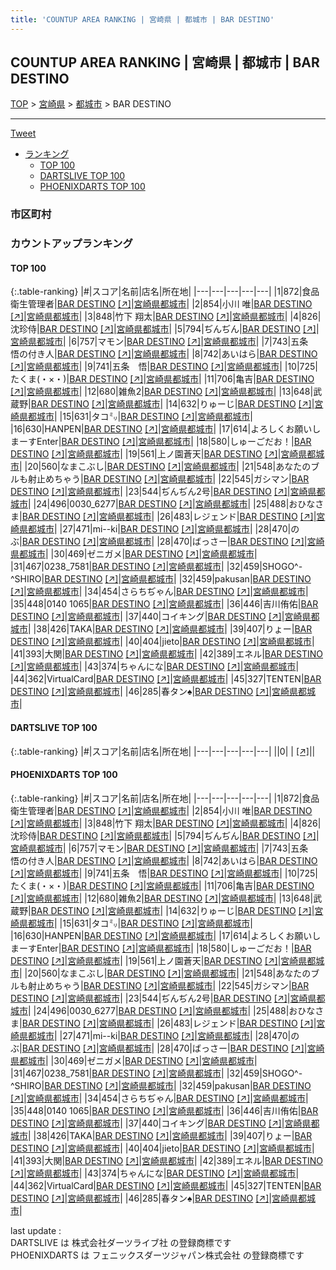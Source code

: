 ```yaml
---
title: 'COUNTUP AREA RANKING | 宮崎県 | 都城市 | BAR DESTINO'
---
```

## COUNTUP AREA RANKING | 宮崎県 | 都城市 | BAR DESTINO

[TOP](/darts/rank/) > [宮崎県](/darts/rank/宮崎県/) > [都城市](/darts/rank/宮崎県/都城市/) > BAR DESTINO

___

<a href="https://twitter.com/share?ref_src=twsrc%5Etfw" data-text="COUNTUP AREA RANKING | 宮崎県都城市BAR DESTINO" class="twitter-share-button" data-hashtags="DARTSLIVE,PHOENIXDARTS,darts,ダーツ" data-show-count="false">Tweet</a>

* [ランキング](#カウントアップランキング)
    * [TOP 100](#top-100)
    * [DARTSLIVE TOP 100](#dartslive-top-100)
    * [PHOENIXDARTS TOP 100](#phoenixdarts-top-100)

### 市区町村

<ul>

</ul>

### カウントアップランキング

#### TOP 100



{:.table-ranking}
|#|スコア|名前|店名|所在地|
|---|---|---|---|---|
|1|872|<span class="rank-name-pd">食品衛生管理者</span>|<a href="/darts/rank/shops/85008.html">BAR DESTINO</a> <a href="https://vs.phoenixdarts.com/jp/shop/shopDetailInfo/s_85008?s_seq=85008">[↗]</a>|<a href="/darts/rank/宮崎県/都城市">宮崎県都城市</a>|
|2|854|<span class="rank-name-pd"><span class="pro-icon-pd"></span>小川 唯</span>|<a href="/darts/rank/shops/85008.html">BAR DESTINO</a> <a href="https://vs.phoenixdarts.com/jp/shop/shopDetailInfo/s_85008?s_seq=85008">[↗]</a>|<a href="/darts/rank/宮崎県/都城市">宮崎県都城市</a>|
|3|848|<span class="rank-name-pd">竹下 翔太</span>|<a href="/darts/rank/shops/85008.html">BAR DESTINO</a> <a href="https://vs.phoenixdarts.com/jp/shop/shopDetailInfo/s_85008?s_seq=85008">[↗]</a>|<a href="/darts/rank/宮崎県/都城市">宮崎県都城市</a>|
|4|826|<span class="rank-name-pd">沈珍侍</span>|<a href="/darts/rank/shops/85008.html">BAR DESTINO</a> <a href="https://vs.phoenixdarts.com/jp/shop/shopDetailInfo/s_85008?s_seq=85008">[↗]</a>|<a href="/darts/rank/宮崎県/都城市">宮崎県都城市</a>|
|5|794|<span class="rank-name-pd">ぢんぢん</span>|<a href="/darts/rank/shops/85008.html">BAR DESTINO</a> <a href="https://vs.phoenixdarts.com/jp/shop/shopDetailInfo/s_85008?s_seq=85008">[↗]</a>|<a href="/darts/rank/宮崎県/都城市">宮崎県都城市</a>|
|6|757|<span class="rank-name-pd">マモン</span>|<a href="/darts/rank/shops/85008.html">BAR DESTINO</a> <a href="https://vs.phoenixdarts.com/jp/shop/shopDetailInfo/s_85008?s_seq=85008">[↗]</a>|<a href="/darts/rank/宮崎県/都城市">宮崎県都城市</a>|
|7|743|<span class="rank-name-pd">五条　悟の付き人</span>|<a href="/darts/rank/shops/85008.html">BAR DESTINO</a> <a href="https://vs.phoenixdarts.com/jp/shop/shopDetailInfo/s_85008?s_seq=85008">[↗]</a>|<a href="/darts/rank/宮崎県/都城市">宮崎県都城市</a>|
|8|742|<span class="rank-name-pd">あいはら</span>|<a href="/darts/rank/shops/85008.html">BAR DESTINO</a> <a href="https://vs.phoenixdarts.com/jp/shop/shopDetailInfo/s_85008?s_seq=85008">[↗]</a>|<a href="/darts/rank/宮崎県/都城市">宮崎県都城市</a>|
|9|741|<span class="rank-name-pd">五条　悟</span>|<a href="/darts/rank/shops/85008.html">BAR DESTINO</a> <a href="https://vs.phoenixdarts.com/jp/shop/shopDetailInfo/s_85008?s_seq=85008">[↗]</a>|<a href="/darts/rank/宮崎県/都城市">宮崎県都城市</a>|
|10|725|<span class="rank-name-pd">たくま(・×・)</span>|<a href="/darts/rank/shops/85008.html">BAR DESTINO</a> <a href="https://vs.phoenixdarts.com/jp/shop/shopDetailInfo/s_85008?s_seq=85008">[↗]</a>|<a href="/darts/rank/宮崎県/都城市">宮崎県都城市</a>|
|11|706|<span class="rank-name-pd">亀吉</span>|<a href="/darts/rank/shops/85008.html">BAR DESTINO</a> <a href="https://vs.phoenixdarts.com/jp/shop/shopDetailInfo/s_85008?s_seq=85008">[↗]</a>|<a href="/darts/rank/宮崎県/都城市">宮崎県都城市</a>|
|12|680|<span class="rank-name-pd">雑魚2</span>|<a href="/darts/rank/shops/85008.html">BAR DESTINO</a> <a href="https://vs.phoenixdarts.com/jp/shop/shopDetailInfo/s_85008?s_seq=85008">[↗]</a>|<a href="/darts/rank/宮崎県/都城市">宮崎県都城市</a>|
|13|648|<span class="rank-name-pd">武蔵野</span>|<a href="/darts/rank/shops/85008.html">BAR DESTINO</a> <a href="https://vs.phoenixdarts.com/jp/shop/shopDetailInfo/s_85008?s_seq=85008">[↗]</a>|<a href="/darts/rank/宮崎県/都城市">宮崎県都城市</a>|
|14|632|<span class="rank-name-pd">りゅーじ</span>|<a href="/darts/rank/shops/85008.html">BAR DESTINO</a> <a href="https://vs.phoenixdarts.com/jp/shop/shopDetailInfo/s_85008?s_seq=85008">[↗]</a>|<a href="/darts/rank/宮崎県/都城市">宮崎県都城市</a>|
|15|631|<span class="rank-name-pd">タコ㍉</span>|<a href="/darts/rank/shops/85008.html">BAR DESTINO</a> <a href="https://vs.phoenixdarts.com/jp/shop/shopDetailInfo/s_85008?s_seq=85008">[↗]</a>|<a href="/darts/rank/宮崎県/都城市">宮崎県都城市</a>|
|16|630|<span class="rank-name-pd">HANPEN</span>|<a href="/darts/rank/shops/85008.html">BAR DESTINO</a> <a href="https://vs.phoenixdarts.com/jp/shop/shopDetailInfo/s_85008?s_seq=85008">[↗]</a>|<a href="/darts/rank/宮崎県/都城市">宮崎県都城市</a>|
|17|614|<span class="rank-name-pd">よろしくお願いしまーすEnter</span>|<a href="/darts/rank/shops/85008.html">BAR DESTINO</a> <a href="https://vs.phoenixdarts.com/jp/shop/shopDetailInfo/s_85008?s_seq=85008">[↗]</a>|<a href="/darts/rank/宮崎県/都城市">宮崎県都城市</a>|
|18|580|<span class="rank-name-pd">しゅーごだお！</span>|<a href="/darts/rank/shops/85008.html">BAR DESTINO</a> <a href="https://vs.phoenixdarts.com/jp/shop/shopDetailInfo/s_85008?s_seq=85008">[↗]</a>|<a href="/darts/rank/宮崎県/都城市">宮崎県都城市</a>|
|19|561|<span class="rank-name-pd">上ノ園蒼天</span>|<a href="/darts/rank/shops/85008.html">BAR DESTINO</a> <a href="https://vs.phoenixdarts.com/jp/shop/shopDetailInfo/s_85008?s_seq=85008">[↗]</a>|<a href="/darts/rank/宮崎県/都城市">宮崎県都城市</a>|
|20|560|<span class="rank-name-pd">なまこぶし</span>|<a href="/darts/rank/shops/85008.html">BAR DESTINO</a> <a href="https://vs.phoenixdarts.com/jp/shop/shopDetailInfo/s_85008?s_seq=85008">[↗]</a>|<a href="/darts/rank/宮崎県/都城市">宮崎県都城市</a>|
|21|548|<span class="rank-name-pd">あなたのブルも射止めちゃう</span>|<a href="/darts/rank/shops/85008.html">BAR DESTINO</a> <a href="https://vs.phoenixdarts.com/jp/shop/shopDetailInfo/s_85008?s_seq=85008">[↗]</a>|<a href="/darts/rank/宮崎県/都城市">宮崎県都城市</a>|
|22|545|<span class="rank-name-pd">ガシマン</span>|<a href="/darts/rank/shops/85008.html">BAR DESTINO</a> <a href="https://vs.phoenixdarts.com/jp/shop/shopDetailInfo/s_85008?s_seq=85008">[↗]</a>|<a href="/darts/rank/宮崎県/都城市">宮崎県都城市</a>|
|23|544|<span class="rank-name-pd">ぢんぢん2号</span>|<a href="/darts/rank/shops/85008.html">BAR DESTINO</a> <a href="https://vs.phoenixdarts.com/jp/shop/shopDetailInfo/s_85008?s_seq=85008">[↗]</a>|<a href="/darts/rank/宮崎県/都城市">宮崎県都城市</a>|
|24|496|<span class="rank-name-pd">0030_6277</span>|<a href="/darts/rank/shops/85008.html">BAR DESTINO</a> <a href="https://vs.phoenixdarts.com/jp/shop/shopDetailInfo/s_85008?s_seq=85008">[↗]</a>|<a href="/darts/rank/宮崎県/都城市">宮崎県都城市</a>|
|25|488|<span class="rank-name-pd">おひなさま</span>|<a href="/darts/rank/shops/85008.html">BAR DESTINO</a> <a href="https://vs.phoenixdarts.com/jp/shop/shopDetailInfo/s_85008?s_seq=85008">[↗]</a>|<a href="/darts/rank/宮崎県/都城市">宮崎県都城市</a>|
|26|483|<span class="rank-name-pd">レジェンド</span>|<a href="/darts/rank/shops/85008.html">BAR DESTINO</a> <a href="https://vs.phoenixdarts.com/jp/shop/shopDetailInfo/s_85008?s_seq=85008">[↗]</a>|<a href="/darts/rank/宮崎県/都城市">宮崎県都城市</a>|
|27|471|<span class="rank-name-pd">mi--ki</span>|<a href="/darts/rank/shops/85008.html">BAR DESTINO</a> <a href="https://vs.phoenixdarts.com/jp/shop/shopDetailInfo/s_85008?s_seq=85008">[↗]</a>|<a href="/darts/rank/宮崎県/都城市">宮崎県都城市</a>|
|28|470|<span class="rank-name-pd">のぶ</span>|<a href="/darts/rank/shops/85008.html">BAR DESTINO</a> <a href="https://vs.phoenixdarts.com/jp/shop/shopDetailInfo/s_85008?s_seq=85008">[↗]</a>|<a href="/darts/rank/宮崎県/都城市">宮崎県都城市</a>|
|28|470|<span class="rank-name-pd">ばっさー</span>|<a href="/darts/rank/shops/85008.html">BAR DESTINO</a> <a href="https://vs.phoenixdarts.com/jp/shop/shopDetailInfo/s_85008?s_seq=85008">[↗]</a>|<a href="/darts/rank/宮崎県/都城市">宮崎県都城市</a>|
|30|469|<span class="rank-name-pd">ゼニガメ</span>|<a href="/darts/rank/shops/85008.html">BAR DESTINO</a> <a href="https://vs.phoenixdarts.com/jp/shop/shopDetailInfo/s_85008?s_seq=85008">[↗]</a>|<a href="/darts/rank/宮崎県/都城市">宮崎県都城市</a>|
|31|467|<span class="rank-name-pd">0238_7581</span>|<a href="/darts/rank/shops/85008.html">BAR DESTINO</a> <a href="https://vs.phoenixdarts.com/jp/shop/shopDetailInfo/s_85008?s_seq=85008">[↗]</a>|<a href="/darts/rank/宮崎県/都城市">宮崎県都城市</a>|
|32|459|<span class="rank-name-pd">SHOGO^-^SHIRO</span>|<a href="/darts/rank/shops/85008.html">BAR DESTINO</a> <a href="https://vs.phoenixdarts.com/jp/shop/shopDetailInfo/s_85008?s_seq=85008">[↗]</a>|<a href="/darts/rank/宮崎県/都城市">宮崎県都城市</a>|
|32|459|<span class="rank-name-pd">pakusan</span>|<a href="/darts/rank/shops/85008.html">BAR DESTINO</a> <a href="https://vs.phoenixdarts.com/jp/shop/shopDetailInfo/s_85008?s_seq=85008">[↗]</a>|<a href="/darts/rank/宮崎県/都城市">宮崎県都城市</a>|
|34|454|<span class="rank-name-pd">さらちぢゃん</span>|<a href="/darts/rank/shops/85008.html">BAR DESTINO</a> <a href="https://vs.phoenixdarts.com/jp/shop/shopDetailInfo/s_85008?s_seq=85008">[↗]</a>|<a href="/darts/rank/宮崎県/都城市">宮崎県都城市</a>|
|35|448|<span class="rank-name-pd">0140 1065</span>|<a href="/darts/rank/shops/85008.html">BAR DESTINO</a> <a href="https://vs.phoenixdarts.com/jp/shop/shopDetailInfo/s_85008?s_seq=85008">[↗]</a>|<a href="/darts/rank/宮崎県/都城市">宮崎県都城市</a>|
|36|446|<span class="rank-name-pd">吉川侑佑</span>|<a href="/darts/rank/shops/85008.html">BAR DESTINO</a> <a href="https://vs.phoenixdarts.com/jp/shop/shopDetailInfo/s_85008?s_seq=85008">[↗]</a>|<a href="/darts/rank/宮崎県/都城市">宮崎県都城市</a>|
|37|440|<span class="rank-name-pd">コイキング</span>|<a href="/darts/rank/shops/85008.html">BAR DESTINO</a> <a href="https://vs.phoenixdarts.com/jp/shop/shopDetailInfo/s_85008?s_seq=85008">[↗]</a>|<a href="/darts/rank/宮崎県/都城市">宮崎県都城市</a>|
|38|426|<span class="rank-name-pd">TAKA</span>|<a href="/darts/rank/shops/85008.html">BAR DESTINO</a> <a href="https://vs.phoenixdarts.com/jp/shop/shopDetailInfo/s_85008?s_seq=85008">[↗]</a>|<a href="/darts/rank/宮崎県/都城市">宮崎県都城市</a>|
|39|407|<span class="rank-name-pd">りょー</span>|<a href="/darts/rank/shops/85008.html">BAR DESTINO</a> <a href="https://vs.phoenixdarts.com/jp/shop/shopDetailInfo/s_85008?s_seq=85008">[↗]</a>|<a href="/darts/rank/宮崎県/都城市">宮崎県都城市</a>|
|40|404|<span class="rank-name-pd">jieto</span>|<a href="/darts/rank/shops/85008.html">BAR DESTINO</a> <a href="https://vs.phoenixdarts.com/jp/shop/shopDetailInfo/s_85008?s_seq=85008">[↗]</a>|<a href="/darts/rank/宮崎県/都城市">宮崎県都城市</a>|
|41|393|<span class="rank-name-pd">大関</span>|<a href="/darts/rank/shops/85008.html">BAR DESTINO</a> <a href="https://vs.phoenixdarts.com/jp/shop/shopDetailInfo/s_85008?s_seq=85008">[↗]</a>|<a href="/darts/rank/宮崎県/都城市">宮崎県都城市</a>|
|42|389|<span class="rank-name-pd">エネル</span>|<a href="/darts/rank/shops/85008.html">BAR DESTINO</a> <a href="https://vs.phoenixdarts.com/jp/shop/shopDetailInfo/s_85008?s_seq=85008">[↗]</a>|<a href="/darts/rank/宮崎県/都城市">宮崎県都城市</a>|
|43|374|<span class="rank-name-pd">ちゃんにな</span>|<a href="/darts/rank/shops/85008.html">BAR DESTINO</a> <a href="https://vs.phoenixdarts.com/jp/shop/shopDetailInfo/s_85008?s_seq=85008">[↗]</a>|<a href="/darts/rank/宮崎県/都城市">宮崎県都城市</a>|
|44|362|<span class="rank-name-pd">VirtualCard</span>|<a href="/darts/rank/shops/85008.html">BAR DESTINO</a> <a href="https://vs.phoenixdarts.com/jp/shop/shopDetailInfo/s_85008?s_seq=85008">[↗]</a>|<a href="/darts/rank/宮崎県/都城市">宮崎県都城市</a>|
|45|327|<span class="rank-name-pd">TENTEN</span>|<a href="/darts/rank/shops/85008.html">BAR DESTINO</a> <a href="https://vs.phoenixdarts.com/jp/shop/shopDetailInfo/s_85008?s_seq=85008">[↗]</a>|<a href="/darts/rank/宮崎県/都城市">宮崎県都城市</a>|
|46|285|<span class="rank-name-pd">春タン♠️</span>|<a href="/darts/rank/shops/85008.html">BAR DESTINO</a> <a href="https://vs.phoenixdarts.com/jp/shop/shopDetailInfo/s_85008?s_seq=85008">[↗]</a>|<a href="/darts/rank/宮崎県/都城市">宮崎県都城市</a>|


#### DARTSLIVE TOP 100



{:.table-ranking}
|#|スコア|名前|店名|所在地|
|---|---|---|---|---|
||0|<span class="rank-name-dl"> </span>|<a href="/darts/rank/shops/.html"></a> <a href="">[↗]</a>|<a href="/darts/rank//"></a>|


#### PHOENIXDARTS TOP 100



{:.table-ranking}
|#|スコア|名前|店名|所在地|
|---|---|---|---|---|
|1|872|<span class="rank-name-pd">食品衛生管理者</span>|<a href="/darts/rank/shops/85008.html">BAR DESTINO</a> <a href="https://vs.phoenixdarts.com/jp/shop/shopDetailInfo/s_85008?s_seq=85008">[↗]</a>|<a href="/darts/rank/宮崎県/都城市">宮崎県都城市</a>|
|2|854|<span class="rank-name-pd"><span class="pro-icon-pd"></span>小川 唯</span>|<a href="/darts/rank/shops/85008.html">BAR DESTINO</a> <a href="https://vs.phoenixdarts.com/jp/shop/shopDetailInfo/s_85008?s_seq=85008">[↗]</a>|<a href="/darts/rank/宮崎県/都城市">宮崎県都城市</a>|
|3|848|<span class="rank-name-pd">竹下 翔太</span>|<a href="/darts/rank/shops/85008.html">BAR DESTINO</a> <a href="https://vs.phoenixdarts.com/jp/shop/shopDetailInfo/s_85008?s_seq=85008">[↗]</a>|<a href="/darts/rank/宮崎県/都城市">宮崎県都城市</a>|
|4|826|<span class="rank-name-pd">沈珍侍</span>|<a href="/darts/rank/shops/85008.html">BAR DESTINO</a> <a href="https://vs.phoenixdarts.com/jp/shop/shopDetailInfo/s_85008?s_seq=85008">[↗]</a>|<a href="/darts/rank/宮崎県/都城市">宮崎県都城市</a>|
|5|794|<span class="rank-name-pd">ぢんぢん</span>|<a href="/darts/rank/shops/85008.html">BAR DESTINO</a> <a href="https://vs.phoenixdarts.com/jp/shop/shopDetailInfo/s_85008?s_seq=85008">[↗]</a>|<a href="/darts/rank/宮崎県/都城市">宮崎県都城市</a>|
|6|757|<span class="rank-name-pd">マモン</span>|<a href="/darts/rank/shops/85008.html">BAR DESTINO</a> <a href="https://vs.phoenixdarts.com/jp/shop/shopDetailInfo/s_85008?s_seq=85008">[↗]</a>|<a href="/darts/rank/宮崎県/都城市">宮崎県都城市</a>|
|7|743|<span class="rank-name-pd">五条　悟の付き人</span>|<a href="/darts/rank/shops/85008.html">BAR DESTINO</a> <a href="https://vs.phoenixdarts.com/jp/shop/shopDetailInfo/s_85008?s_seq=85008">[↗]</a>|<a href="/darts/rank/宮崎県/都城市">宮崎県都城市</a>|
|8|742|<span class="rank-name-pd">あいはら</span>|<a href="/darts/rank/shops/85008.html">BAR DESTINO</a> <a href="https://vs.phoenixdarts.com/jp/shop/shopDetailInfo/s_85008?s_seq=85008">[↗]</a>|<a href="/darts/rank/宮崎県/都城市">宮崎県都城市</a>|
|9|741|<span class="rank-name-pd">五条　悟</span>|<a href="/darts/rank/shops/85008.html">BAR DESTINO</a> <a href="https://vs.phoenixdarts.com/jp/shop/shopDetailInfo/s_85008?s_seq=85008">[↗]</a>|<a href="/darts/rank/宮崎県/都城市">宮崎県都城市</a>|
|10|725|<span class="rank-name-pd">たくま(・×・)</span>|<a href="/darts/rank/shops/85008.html">BAR DESTINO</a> <a href="https://vs.phoenixdarts.com/jp/shop/shopDetailInfo/s_85008?s_seq=85008">[↗]</a>|<a href="/darts/rank/宮崎県/都城市">宮崎県都城市</a>|
|11|706|<span class="rank-name-pd">亀吉</span>|<a href="/darts/rank/shops/85008.html">BAR DESTINO</a> <a href="https://vs.phoenixdarts.com/jp/shop/shopDetailInfo/s_85008?s_seq=85008">[↗]</a>|<a href="/darts/rank/宮崎県/都城市">宮崎県都城市</a>|
|12|680|<span class="rank-name-pd">雑魚2</span>|<a href="/darts/rank/shops/85008.html">BAR DESTINO</a> <a href="https://vs.phoenixdarts.com/jp/shop/shopDetailInfo/s_85008?s_seq=85008">[↗]</a>|<a href="/darts/rank/宮崎県/都城市">宮崎県都城市</a>|
|13|648|<span class="rank-name-pd">武蔵野</span>|<a href="/darts/rank/shops/85008.html">BAR DESTINO</a> <a href="https://vs.phoenixdarts.com/jp/shop/shopDetailInfo/s_85008?s_seq=85008">[↗]</a>|<a href="/darts/rank/宮崎県/都城市">宮崎県都城市</a>|
|14|632|<span class="rank-name-pd">りゅーじ</span>|<a href="/darts/rank/shops/85008.html">BAR DESTINO</a> <a href="https://vs.phoenixdarts.com/jp/shop/shopDetailInfo/s_85008?s_seq=85008">[↗]</a>|<a href="/darts/rank/宮崎県/都城市">宮崎県都城市</a>|
|15|631|<span class="rank-name-pd">タコ㍉</span>|<a href="/darts/rank/shops/85008.html">BAR DESTINO</a> <a href="https://vs.phoenixdarts.com/jp/shop/shopDetailInfo/s_85008?s_seq=85008">[↗]</a>|<a href="/darts/rank/宮崎県/都城市">宮崎県都城市</a>|
|16|630|<span class="rank-name-pd">HANPEN</span>|<a href="/darts/rank/shops/85008.html">BAR DESTINO</a> <a href="https://vs.phoenixdarts.com/jp/shop/shopDetailInfo/s_85008?s_seq=85008">[↗]</a>|<a href="/darts/rank/宮崎県/都城市">宮崎県都城市</a>|
|17|614|<span class="rank-name-pd">よろしくお願いしまーすEnter</span>|<a href="/darts/rank/shops/85008.html">BAR DESTINO</a> <a href="https://vs.phoenixdarts.com/jp/shop/shopDetailInfo/s_85008?s_seq=85008">[↗]</a>|<a href="/darts/rank/宮崎県/都城市">宮崎県都城市</a>|
|18|580|<span class="rank-name-pd">しゅーごだお！</span>|<a href="/darts/rank/shops/85008.html">BAR DESTINO</a> <a href="https://vs.phoenixdarts.com/jp/shop/shopDetailInfo/s_85008?s_seq=85008">[↗]</a>|<a href="/darts/rank/宮崎県/都城市">宮崎県都城市</a>|
|19|561|<span class="rank-name-pd">上ノ園蒼天</span>|<a href="/darts/rank/shops/85008.html">BAR DESTINO</a> <a href="https://vs.phoenixdarts.com/jp/shop/shopDetailInfo/s_85008?s_seq=85008">[↗]</a>|<a href="/darts/rank/宮崎県/都城市">宮崎県都城市</a>|
|20|560|<span class="rank-name-pd">なまこぶし</span>|<a href="/darts/rank/shops/85008.html">BAR DESTINO</a> <a href="https://vs.phoenixdarts.com/jp/shop/shopDetailInfo/s_85008?s_seq=85008">[↗]</a>|<a href="/darts/rank/宮崎県/都城市">宮崎県都城市</a>|
|21|548|<span class="rank-name-pd">あなたのブルも射止めちゃう</span>|<a href="/darts/rank/shops/85008.html">BAR DESTINO</a> <a href="https://vs.phoenixdarts.com/jp/shop/shopDetailInfo/s_85008?s_seq=85008">[↗]</a>|<a href="/darts/rank/宮崎県/都城市">宮崎県都城市</a>|
|22|545|<span class="rank-name-pd">ガシマン</span>|<a href="/darts/rank/shops/85008.html">BAR DESTINO</a> <a href="https://vs.phoenixdarts.com/jp/shop/shopDetailInfo/s_85008?s_seq=85008">[↗]</a>|<a href="/darts/rank/宮崎県/都城市">宮崎県都城市</a>|
|23|544|<span class="rank-name-pd">ぢんぢん2号</span>|<a href="/darts/rank/shops/85008.html">BAR DESTINO</a> <a href="https://vs.phoenixdarts.com/jp/shop/shopDetailInfo/s_85008?s_seq=85008">[↗]</a>|<a href="/darts/rank/宮崎県/都城市">宮崎県都城市</a>|
|24|496|<span class="rank-name-pd">0030_6277</span>|<a href="/darts/rank/shops/85008.html">BAR DESTINO</a> <a href="https://vs.phoenixdarts.com/jp/shop/shopDetailInfo/s_85008?s_seq=85008">[↗]</a>|<a href="/darts/rank/宮崎県/都城市">宮崎県都城市</a>|
|25|488|<span class="rank-name-pd">おひなさま</span>|<a href="/darts/rank/shops/85008.html">BAR DESTINO</a> <a href="https://vs.phoenixdarts.com/jp/shop/shopDetailInfo/s_85008?s_seq=85008">[↗]</a>|<a href="/darts/rank/宮崎県/都城市">宮崎県都城市</a>|
|26|483|<span class="rank-name-pd">レジェンド</span>|<a href="/darts/rank/shops/85008.html">BAR DESTINO</a> <a href="https://vs.phoenixdarts.com/jp/shop/shopDetailInfo/s_85008?s_seq=85008">[↗]</a>|<a href="/darts/rank/宮崎県/都城市">宮崎県都城市</a>|
|27|471|<span class="rank-name-pd">mi--ki</span>|<a href="/darts/rank/shops/85008.html">BAR DESTINO</a> <a href="https://vs.phoenixdarts.com/jp/shop/shopDetailInfo/s_85008?s_seq=85008">[↗]</a>|<a href="/darts/rank/宮崎県/都城市">宮崎県都城市</a>|
|28|470|<span class="rank-name-pd">のぶ</span>|<a href="/darts/rank/shops/85008.html">BAR DESTINO</a> <a href="https://vs.phoenixdarts.com/jp/shop/shopDetailInfo/s_85008?s_seq=85008">[↗]</a>|<a href="/darts/rank/宮崎県/都城市">宮崎県都城市</a>|
|28|470|<span class="rank-name-pd">ばっさー</span>|<a href="/darts/rank/shops/85008.html">BAR DESTINO</a> <a href="https://vs.phoenixdarts.com/jp/shop/shopDetailInfo/s_85008?s_seq=85008">[↗]</a>|<a href="/darts/rank/宮崎県/都城市">宮崎県都城市</a>|
|30|469|<span class="rank-name-pd">ゼニガメ</span>|<a href="/darts/rank/shops/85008.html">BAR DESTINO</a> <a href="https://vs.phoenixdarts.com/jp/shop/shopDetailInfo/s_85008?s_seq=85008">[↗]</a>|<a href="/darts/rank/宮崎県/都城市">宮崎県都城市</a>|
|31|467|<span class="rank-name-pd">0238_7581</span>|<a href="/darts/rank/shops/85008.html">BAR DESTINO</a> <a href="https://vs.phoenixdarts.com/jp/shop/shopDetailInfo/s_85008?s_seq=85008">[↗]</a>|<a href="/darts/rank/宮崎県/都城市">宮崎県都城市</a>|
|32|459|<span class="rank-name-pd">SHOGO^-^SHIRO</span>|<a href="/darts/rank/shops/85008.html">BAR DESTINO</a> <a href="https://vs.phoenixdarts.com/jp/shop/shopDetailInfo/s_85008?s_seq=85008">[↗]</a>|<a href="/darts/rank/宮崎県/都城市">宮崎県都城市</a>|
|32|459|<span class="rank-name-pd">pakusan</span>|<a href="/darts/rank/shops/85008.html">BAR DESTINO</a> <a href="https://vs.phoenixdarts.com/jp/shop/shopDetailInfo/s_85008?s_seq=85008">[↗]</a>|<a href="/darts/rank/宮崎県/都城市">宮崎県都城市</a>|
|34|454|<span class="rank-name-pd">さらちぢゃん</span>|<a href="/darts/rank/shops/85008.html">BAR DESTINO</a> <a href="https://vs.phoenixdarts.com/jp/shop/shopDetailInfo/s_85008?s_seq=85008">[↗]</a>|<a href="/darts/rank/宮崎県/都城市">宮崎県都城市</a>|
|35|448|<span class="rank-name-pd">0140 1065</span>|<a href="/darts/rank/shops/85008.html">BAR DESTINO</a> <a href="https://vs.phoenixdarts.com/jp/shop/shopDetailInfo/s_85008?s_seq=85008">[↗]</a>|<a href="/darts/rank/宮崎県/都城市">宮崎県都城市</a>|
|36|446|<span class="rank-name-pd">吉川侑佑</span>|<a href="/darts/rank/shops/85008.html">BAR DESTINO</a> <a href="https://vs.phoenixdarts.com/jp/shop/shopDetailInfo/s_85008?s_seq=85008">[↗]</a>|<a href="/darts/rank/宮崎県/都城市">宮崎県都城市</a>|
|37|440|<span class="rank-name-pd">コイキング</span>|<a href="/darts/rank/shops/85008.html">BAR DESTINO</a> <a href="https://vs.phoenixdarts.com/jp/shop/shopDetailInfo/s_85008?s_seq=85008">[↗]</a>|<a href="/darts/rank/宮崎県/都城市">宮崎県都城市</a>|
|38|426|<span class="rank-name-pd">TAKA</span>|<a href="/darts/rank/shops/85008.html">BAR DESTINO</a> <a href="https://vs.phoenixdarts.com/jp/shop/shopDetailInfo/s_85008?s_seq=85008">[↗]</a>|<a href="/darts/rank/宮崎県/都城市">宮崎県都城市</a>|
|39|407|<span class="rank-name-pd">りょー</span>|<a href="/darts/rank/shops/85008.html">BAR DESTINO</a> <a href="https://vs.phoenixdarts.com/jp/shop/shopDetailInfo/s_85008?s_seq=85008">[↗]</a>|<a href="/darts/rank/宮崎県/都城市">宮崎県都城市</a>|
|40|404|<span class="rank-name-pd">jieto</span>|<a href="/darts/rank/shops/85008.html">BAR DESTINO</a> <a href="https://vs.phoenixdarts.com/jp/shop/shopDetailInfo/s_85008?s_seq=85008">[↗]</a>|<a href="/darts/rank/宮崎県/都城市">宮崎県都城市</a>|
|41|393|<span class="rank-name-pd">大関</span>|<a href="/darts/rank/shops/85008.html">BAR DESTINO</a> <a href="https://vs.phoenixdarts.com/jp/shop/shopDetailInfo/s_85008?s_seq=85008">[↗]</a>|<a href="/darts/rank/宮崎県/都城市">宮崎県都城市</a>|
|42|389|<span class="rank-name-pd">エネル</span>|<a href="/darts/rank/shops/85008.html">BAR DESTINO</a> <a href="https://vs.phoenixdarts.com/jp/shop/shopDetailInfo/s_85008?s_seq=85008">[↗]</a>|<a href="/darts/rank/宮崎県/都城市">宮崎県都城市</a>|
|43|374|<span class="rank-name-pd">ちゃんにな</span>|<a href="/darts/rank/shops/85008.html">BAR DESTINO</a> <a href="https://vs.phoenixdarts.com/jp/shop/shopDetailInfo/s_85008?s_seq=85008">[↗]</a>|<a href="/darts/rank/宮崎県/都城市">宮崎県都城市</a>|
|44|362|<span class="rank-name-pd">VirtualCard</span>|<a href="/darts/rank/shops/85008.html">BAR DESTINO</a> <a href="https://vs.phoenixdarts.com/jp/shop/shopDetailInfo/s_85008?s_seq=85008">[↗]</a>|<a href="/darts/rank/宮崎県/都城市">宮崎県都城市</a>|
|45|327|<span class="rank-name-pd">TENTEN</span>|<a href="/darts/rank/shops/85008.html">BAR DESTINO</a> <a href="https://vs.phoenixdarts.com/jp/shop/shopDetailInfo/s_85008?s_seq=85008">[↗]</a>|<a href="/darts/rank/宮崎県/都城市">宮崎県都城市</a>|
|46|285|<span class="rank-name-pd">春タン♠️</span>|<a href="/darts/rank/shops/85008.html">BAR DESTINO</a> <a href="https://vs.phoenixdarts.com/jp/shop/shopDetailInfo/s_85008?s_seq=85008">[↗]</a>|<a href="/darts/rank/宮崎県/都城市">宮崎県都城市</a>|


<div class="footer border-top border-gray-light mt-5 pt-3 text-right text-gray">
    last update : <span style="font-weight: italic" id="foot_last_modified"></span><br />
    DARTSLIVE は 株式会社ダーツライブ社 の登録商標です<br />
    PHOENIXDARTS は フェニックスダーツジャパン株式会社 の登録商標です<br />
</div>

<script src="https://cdnjs.cloudflare.com/ajax/libs/jquery.tablesorter/2.31.3/js/jquery.tablesorter.min.js" integrity="sha512-qzgd5cYSZcosqpzpn7zF2ZId8f/8CHmFKZ8j7mU4OUXTNRd5g+ZHBPsgKEwoqxCtdQvExE5LprwwPAgoicguNg==" crossorigin="anonymous" referrerpolicy="no-referrer"></script>
<link rel="stylesheet" href="https://cdnjs.cloudflare.com/ajax/libs/jquery.tablesorter/2.31.3/css/theme.default.min.css" integrity="sha512-wghhOJkjQX0Lh3NSWvNKeZ0ZpNn+SPVXX1Qyc9OCaogADktxrBiBdKGDoqVUOyhStvMBmJQ8ZdMHiR3wuEq8+w==" crossorigin="anonymous" referrerpolicy="no-referrer" />
<script>
$(function() {
    $(".table-ranking").tablesorter({sortList:[[0, 0]]});
    $("#foot_last_modified").text(formatDate(new Date(document.lastModified), 'yyyy-MM-dd HH:mm:ss'));
});
</script>

<script async src="https://platform.twitter.com/widgets.js" charset="utf-8"></script>